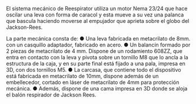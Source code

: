 El sistema mecánico de Reespirator utiliza un motor Nema 23/24 que hace oscilar una leva con forma de caracol y esta mueve a su vez una palanca que bascula haciendo moverse al empujador que aprieta sobre el globo del Jackson-Rees.

La parte mecánica consta de:
● Una leva fabricada en metacrilato de 8mm. con un casquillo adaptador, fabricado en acero.
● Un balancín formado por 2 piezas de metacrilato de 4 mm. Dispone de un rodamiento 608ZZ, que entra en contacto con la leva y pivota sobre un tornillo M8 que lo ancla a la estructura de la caja, y en su parte final está fijado a una pala,
impresa en 3D, con dos tornillos M5.
● La carcasa, que contiene todo el dispositivo está fabricada en metacrilato de 10mm, dispone además de un embellecedor, cortado en láser de metacrilato de 4mm para protección mecánica.
● Además, dispone de una cama impresa en 3D donde se aloja el balón respirador de Jackson Rees.

